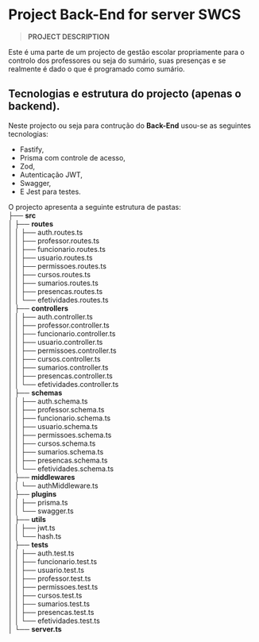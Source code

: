 # Project Back-End for server SWCS
> <b>PROJECT DESCRIPTION</b> <br/>
<p>Este é uma parte de um projecto de gestão escolar propriamente para o controlo dos professores ou seja do sumário, suas presenças e se realmente é dado o que é programado como sumário.</p>

## Tecnologias e estrutura do projecto (apenas o backend).

<p style="font-style:justify;">Neste projecto ou seja para contrução do <b>Back-End</b> usou-se as seguintes tecnologias:</p>

- Fastify,
- Prisma com controle de acesso, 
- Zod, 
- Autenticação JWT, 
- Swagger, 
- E Jest para testes.

 O projecto apresenta a seguinte estrutura de pastas:<br>
 ├── <b>src</b><br>
 │   ├── <b>routes</b><br>
 │   │   ├── auth.routes.ts<br>
 │   │   ├── professor.routes.ts<br>
 │   │   ├── funcionario.routes.ts<br>
 │   │   ├── usuario.routes.ts<br>
 │   │   ├── permissoes.routes.ts<br>
 │   │   ├── cursos.routes.ts<br>
 │   │   ├── sumarios.routes.ts<br>
 │   │   ├── presencas.routes.ts<br>
 │   │   └── efetividades.routes.ts<br>
 │   ├── <b>controllers</b><br>
 │   │   ├── auth.controller.ts<br>
 │   │   ├── professor.controller.ts<br>
 │   │   ├── funcionario.controller.ts<br>
 │   │   ├── usuario.controller.ts<br>
 │   │   ├── permissoes.controller.ts<br>
 │   │   ├── cursos.controller.ts<br>
 │   │   ├── sumarios.controller.ts<br>
 │   │   ├── presencas.controller.ts<br>
 │   │   └── efetividades.controller.ts<br>
 │   ├── <b>schemas</b><br>
 │   │   ├── auth.schema.ts<br>
 │   │   ├── professor.schema.ts<br>
 │   │   ├── funcionario.schema.ts<br>
 │   │   ├── usuario.schema.ts<br>
 │   │   ├── permissoes.schema.ts<br>
 │   │   ├── cursos.schema.ts<br>
 │   │   ├── sumarios.schema.ts<br>
 │   │   ├── presencas.schema.ts<br>
 │   │   └── efetividades.schema.ts<br>
 │   ├── <b>middlewares</b><br>
 │   │   └── authMiddleware.ts<br>
 │   ├── <b>plugins</b><br>
 │   │   ├── prisma.ts<br>
 │   │   └── swagger.ts<br>
 │   ├── <b>utils</b><br>
 │   │   ├── jwt.ts<br>
 │   │   └── hash.ts<br>
 │   ├── <b>tests</b><br>
 │   │   ├── auth.test.ts<br>
 │   │   ├── funcionario.test.ts<br>
 │   │   ├── usuario.test.ts<br>
 │   │   ├── professor.test.ts<br>
 │   │   ├── permissoes.test.ts<br>
 │   │   ├── cursos.test.ts<br>
 │   │   ├── sumarios.test.ts<br>
 │   │   ├── presencas.test.ts<br>
 │   │   └── efetividades.test.ts<br>
 │   └── <b>server.ts</b><br>
</p>
